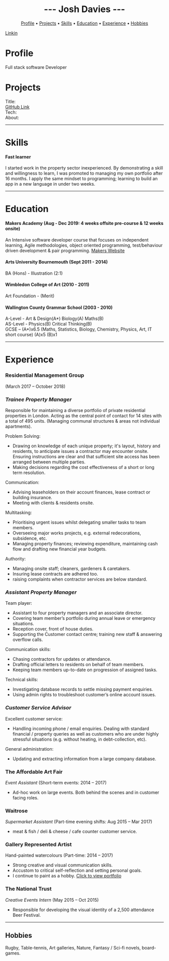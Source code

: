 <h1 align="center">--- Josh Davies ---</h1>

<p align="center">
  <a href="#Profile">Profile</a> •
  <a href="#Projects">Projects</a> •
  <a href="#Skills">Skills</a> •
  <a href="#Education">Education</a> •
  <a href="#Experience">Experience</a> •
  <a href="#Hobbies">Hobbies</a>
</p>

[Linkin](https://www.linkedin.com/in/joshua-davies-70bb75128/)

# Profile
Full stack software Developer

# Projects

Title:  
[GitHub Link](https://github.com/JoshDavies)  
Tech:  
About:  

-------------
# Skills

#### Fast learner
I started work in the property sector inexperienced. By demonstrating a skill and willingness to learn, I was promoted to managing my own portfolio after 16 months. I apply the same mindset to programming; learning to build an app in a new language in under two weeks.

-----------
# Education

#### Makers Academy (Aug - Dec 2019: 4 weeks offsite pre-course & 12 weeks onsite)
An Intensive software developer course that focuses on independent learning, Agile methodologies, object oriented programming, test/behaviour driven development & pair programming.
[Makers Website](https://makers.tech/)

#### Arts University Bournemouth (Sept 2011 - 2014)
BA (Hons) - Illustration (2:1)

#### Wimbledon College of Art (2010 - 2011)
Art Foundation - (Merit)

#### Wallington County Grammar School (2003 - 2010)
A-Level - Art & Design(A*) Biology(A) Maths(B)  
AS-Level - Physics(B) Critical Thinking(B)  
GCSE – (A*)x6.5 (Maths, Statistics, Biology, Chemistry, Physics, Art, IT short course)
(A)x5 (B)x1

----------------
# Experience

### **Residential Management Group**
(March 2017 – October 2018)  
### *Trainee Property Manager*  
Responsible for maintaining a diverse portfolio of private residential properties in London. Acting as the central point of contact for 14 sites with a total of 495 units. (Managing communal structures & areas not individual apartments).

Problem Solving:
- Drawing on knowledge of each unique property; it's layout, history and residents, to anticipate issues a contractor may encounter onsite. Ensuring instructions are clear and that sufficient site access has been arranged between multiple parties.
- Making decisions regarding the cost effectiveness of a short or long term resolution.

Communication:
- Advising leaseholders on their account finances, lease contract or building insurance.
- Meeting with clients & residents onsite.

Multitasking:
- Prioritising urgent issues whilst delegating smaller tasks to team members.
- Overseeing major works projects, e.g. external redecorations, subsidence, etc.
- Managing property finances; reviewing expenditure, maintaining cash flow and drafting new financial year budgets.

Authority:
- Managing onsite staff; cleaners, gardeners & caretakers.
- Insuring lease contracts are adhered too.
- raising complaints when contractor services are below standard.

### *Assistant Property Manager*
Team player:
- Assistant to four property managers and an associate director.  
- Covering team member’s portfolio during annual leave or emergency situations.
- Reception cover, front of house duties.
- Supporting the Customer contact centre; training new staff & answering overflow calls.

Communication skills:
- Chasing contractors for updates or attendance.
- Drafting official letters to residents on behalf of team members.
- Keeping team members up-to-date on progression of assigned tasks.

Technical skills:
- Investigating database records to settle missing payment enquiries.
- Using admin rights to troubleshoot customer’s online account issues.

### *Customer Service Advisor*  
Excellent customer service:
- Handling incoming phone / email enquiries. Dealing with standard financial / property queries as well as customers who are under highly stressful situations (e.g. without heating, in debt-collection, etc).  

General administration:
- Updating and extracting information from a large company database.

### **The Affordable Art Fair**
 *Event Assistant* (Short-term events: 2014 – 2017)   
- Ad-hoc work on large events. Both behind the scenes and in customer facing roles.

### **Waitrose**  
*Supermarket Assistant* (Part-time evening shifts: Aug 2015 – Mar 2017)   
- meat & fish / deli & cheese / cafe counter customer service.

### **Gallery Represented Artist**
Hand-painted watercolours (Part-time: 2014 – 2017)  
- Strong creative and visual communication skills.
- Accustom to critical self-reflection and setting personal goals.  
- I continue to paint as a hobby. [Click to view portfolio](http://www.jdaviesillustration.com/)

### **The National Trust**
*Creative Events Intern* (May 2015 – Oct 2015)   
- Responsible for developing the visual identity of a 2,500 attendance Beer Festival.

--------
## Hobbies
Rugby, Table-tennis, Art galleries, Nature, Fantasy / Sci-fi novels, board-games.
